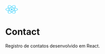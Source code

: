 <img align="center" alt="React" height="30" width="40" src="https://raw.githubusercontent.com/devicons/devicon/master/icons/react/react-original.svg">

# Contact
Registro de contatos desenvolvido em React.
